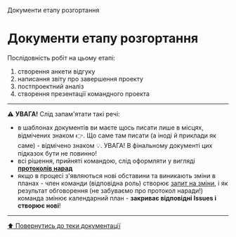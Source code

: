 Документи етапу розгортання
# Документи етапу розгортання

Послідовність робіт на цьому етапі:

1. створення анкети відгуку
2. написання звіту про завершення проекту
3. постпроектний аналіз
4. створення презентації командного проекта
---

:warning: **УВАГА!**
Слід запам'ятати такі речі:
* в шаблонах документів ви маєте щось писати лише в місцях, відмічених знаком :point_right:. Що саме там писати (а іноді й приклади як саме) - відмічено знаком :bulb:. УВАГА! В фінальному документі цих підказок бути не повинно!
* всі рішення, прийняті командою, слід оформляти у вигляді **[протоколів нарад](/docs/1.Envisioning/other/%D0%91%D0%BB%D0%B0%D0%BD%D0%BA%20%D0%BF%D1%80%D0%BE%D1%82%D0%BE%D0%BA%D0%BE%D0%BB%D1%83%20%D0%BD%D0%B0%D1%80%D0%B0%D0%B4%D0%B8.md)**  
* якщо в процесі з'являються нові обставини та виникають зміни в планах - член команди (відповідна роль) створює [запит на зміни](/docs/1.Envisioning/other/%D0%A4%D0%BE%D1%80%D0%BC%D0%B0%20%D0%B7%D0%B0%D0%BF%D0%B8%D1%82%D1%83%20%D0%BD%D0%B0%20%D0%B7%D0%BC%D1%96%D0%BD%D0%B8.md), і як результат обговорення (не забуваємо про протокол наради!) команда змінює календарний план - **закриває відповідні Issues і створює нові**!
  
---
[:arrow_up: Повернутись до теки документації](/docs/README.md)



